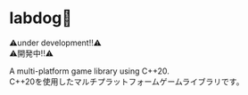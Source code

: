 # labdog🐶

⚠️under development!!⚠️\
⚠️開発中!!⚠️

A multi-platform game library using C++20.\
C++20を使用したマルチプラットフォームゲームライブラリです。
